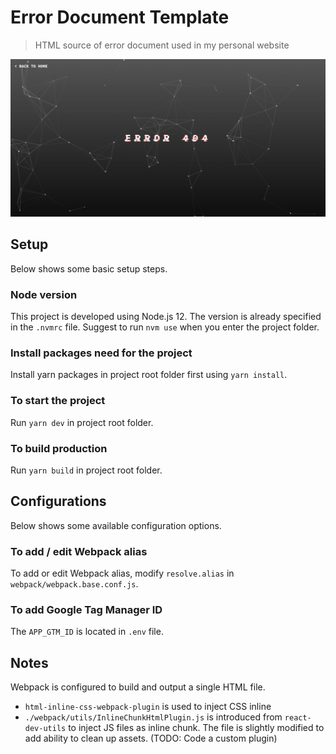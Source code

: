 # Error Document Template #
> HTML source of error document used in my personal website

![Preview](./docs/preview.png)

## Setup ##
Below shows some basic setup steps.

### Node version ###
This project is developed using Node.js 12. The version is already specified in the `.nvmrc` file. Suggest to run `nvm use` when you enter the project folder.

### Install packages need for the project ###
Install yarn packages in project root folder first using `yarn install`.

### To start the project ##
Run `yarn dev` in project root folder.

### To build production ###
Run `yarn build` in project root folder.

## Configurations ##
Below shows some available configuration options.

### To add / edit Webpack alias ###
To add or edit Webpack alias, modify `resolve.alias` in `webpack/webpack.base.conf.js`.

### To add Google Tag Manager ID ###
The `APP_GTM_ID` is located in `.env` file.

## Notes ##
Webpack is configured to build and output a single HTML file. 
* `html-inline-css-webpack-plugin` is used to inject CSS inline
* `./webpack/utils/InlineChunkHtmlPlugin.js` is introduced from `react-dev-utils` to inject JS files as inline chunk. The file is slightly modified to add ability to clean up assets. (TODO: Code a custom plugin)
